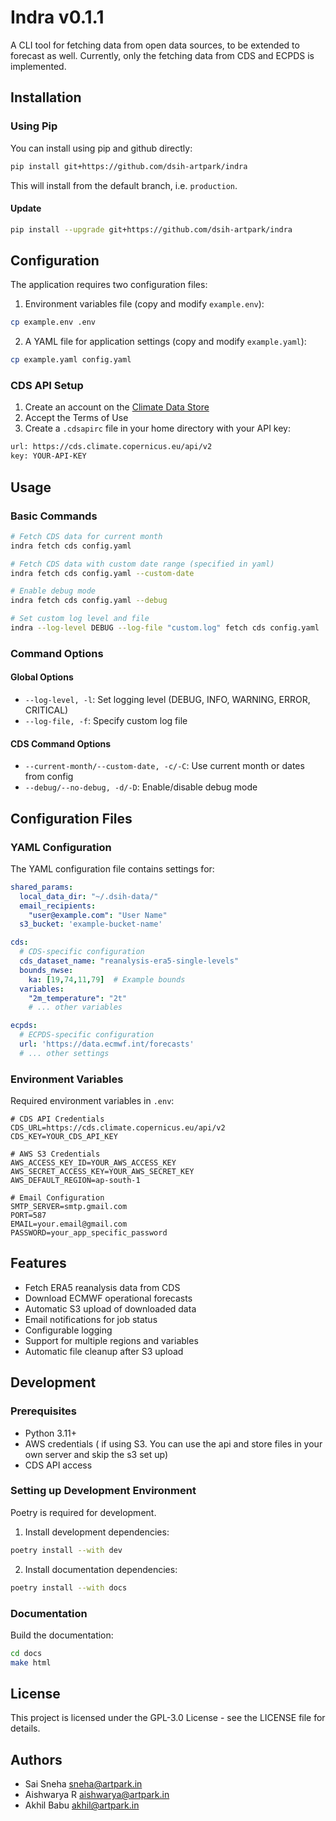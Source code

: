 # Indra v0.1.1

A CLI tool for fetching data from open data sources, to be extended to forecast as well.
Currently, only the fetching data from CDS and ECPDS is implemented.

## Installation

### Using Pip

You can install using pip and github directly:
```bash
pip install git+https://github.com/dsih-artpark/indra
```

This will install from the default branch, i.e. ```production```.

#### Update
```bash
pip install --upgrade git+https://github.com/dsih-artpark/indra
```

## Configuration

The application requires two configuration files:

1. Environment variables file (copy and modify `example.env`):
```bash
cp example.env .env
```

2. A YAML file for application settings (copy and modify `example.yaml`):
```bash
cp example.yaml config.yaml
```

### CDS API Setup

1. Create an account on the [Climate Data Store](https://cds.climate.copernicus.eu/)
2. Accept the Terms of Use
3. Create a `.cdsapirc` file in your home directory with your API key:
```bash
url: https://cds.climate.copernicus.eu/api/v2
key: YOUR-API-KEY
```

## Usage

### Basic Commands

```bash
# Fetch CDS data for current month
indra fetch cds config.yaml

# Fetch CDS data with custom date range (specified in yaml)
indra fetch cds config.yaml --custom-date

# Enable debug mode
indra fetch cds config.yaml --debug

# Set custom log level and file
indra --log-level DEBUG --log-file "custom.log" fetch cds config.yaml
```

### Command Options

#### Global Options
- `--log-level, -l`: Set logging level (DEBUG, INFO, WARNING, ERROR, CRITICAL)
- `--log-file, -f`: Specify custom log file

#### CDS Command Options
- `--current-month/--custom-date, -c/-C`: Use current month or dates from config
- `--debug/--no-debug, -d/-D`: Enable/disable debug mode

## Configuration Files

### YAML Configuration

The YAML configuration file contains settings for:

```yaml
shared_params:
  local_data_dir: "~/.dsih-data/"
  email_recipients:
    "user@example.com": "User Name"
  s3_bucket: 'example-bucket-name'

cds:
  # CDS-specific configuration
  cds_dataset_name: "reanalysis-era5-single-levels"
  bounds_nwse:
    ka: [19,74,11,79]  # Example bounds
  variables:
    "2m_temperature": "2t"
    # ... other variables

ecpds:
  # ECPDS-specific configuration
  url: 'https://data.ecmwf.int/forecasts'
  # ... other settings
```

### Environment Variables

Required environment variables in `.env`:

```env
# CDS API Credentials
CDS_URL=https://cds.climate.copernicus.eu/api/v2
CDS_KEY=YOUR_CDS_API_KEY

# AWS S3 Credentials
AWS_ACCESS_KEY_ID=YOUR_AWS_ACCESS_KEY
AWS_SECRET_ACCESS_KEY=YOUR_AWS_SECRET_KEY
AWS_DEFAULT_REGION=ap-south-1

# Email Configuration
SMTP_SERVER=smtp.gmail.com
PORT=587
EMAIL=your.email@gmail.com
PASSWORD=your_app_specific_password
```

## Features

- Fetch ERA5 reanalysis data from CDS
- Download ECMWF operational forecasts
- Automatic S3 upload of downloaded data
- Email notifications for job status
- Configurable logging
- Support for multiple regions and variables
- Automatic file cleanup after S3 upload

## Development

### Prerequisites
- Python 3.11+
- AWS credentials ( if using S3. You can use the api and store files in your own server and skip the s3 set up)
- CDS API access

### Setting up Development Environment

Poetry is required for development.

1. Install development dependencies:
```bash
poetry install --with dev
```

2. Install documentation dependencies:
```bash
poetry install --with docs
```

### Documentation

Build the documentation:
```bash
cd docs
make html
```

## License

This project is licensed under the GPL-3.0 License - see the LICENSE file for details.

## Authors

- Sai Sneha <sneha@artpark.in>
- Aishwarya R <aishwarya@artpark.in>
- Akhil Babu <akhil@artpark.in>
